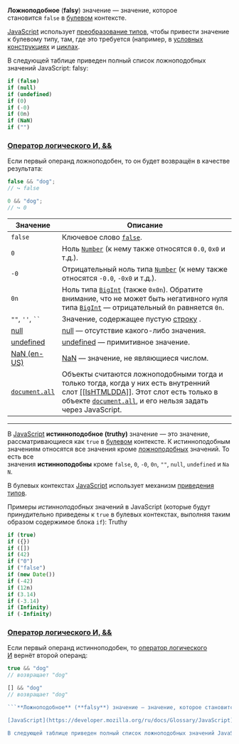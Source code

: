 **Ложноподобное** (**falsy**) значение — значение, которое становится `false` в [булевом](https://developer.mozilla.org/ru/docs/Glossary/Boolean) контексте.

[JavaScript](https://developer.mozilla.org/ru/docs/Glossary/JavaScript) использует [преобразование типов](https://developer.mozilla.org/ru/docs/Glossary/Type_Conversion), чтобы привести значение к булевому типу, там, где это требуется (например, в [условных конструкциях](https://developer.mozilla.org/ru/docs/Glossary/Conditional) и [циклах](https://developer.mozilla.org/ru/docs/Glossary/Loop).

В следующей таблице приведен полный список ложноподобных значений JavaScript:
falsy:
``` js 
if (false)
if (null)
if (undefined)
if (0)
if (-0)
if (0n)
if (NaN)
if ("")

```
### [Оператор логического И, &&](https://developer.mozilla.org/ru/docs/Glossary/Falsy#%D0%BE%D0%BF%D0%B5%D1%80%D0%B0%D1%82%D0%BE%D1%80_%D0%BB%D0%BE%D0%B3%D0%B8%D1%87%D0%B5%D1%81%D0%BA%D0%BE%D0%B3%D0%BE_%D0%B8)

Если первый операнд ложноподобен, то он будет возвращён в качестве результата:
``` js
false && "dog";
// ↪ false

0 && "dog";
// ↪ 0

```
|Значение|Описание|
|---|---|
|`false`|Ключевое слово [`false`](https://developer.mozilla.org/ru/docs/Web/JavaScript/Reference/Lexical_grammar#future_reserved_keywords_in_older_standards).|
|`0`|Ноль [`Number`](https://developer.mozilla.org/ru/docs/Web/JavaScript/Reference/Global_Objects/Number) (к нему также относятся `0.0`, `0x0` и т.д.).|
|`-0`|Отрицательный ноль типа [`Number`](https://developer.mozilla.org/ru/docs/Web/JavaScript/Reference/Global_Objects/Number) (к нему также относятся `-0.0`, `-0x0` и т.д.).|
|`0n`|Ноль типа [`BigInt`](https://developer.mozilla.org/ru/docs/Web/JavaScript/Reference/Global_Objects/BigInt) (также `0x0n`). Обратите внимание, что не может быть негативного нуля типа [`BigInt`](https://developer.mozilla.org/ru/docs/Web/JavaScript/Reference/Global_Objects/BigInt) — отрицательный `0n` равняется `0n`.|
|`""`, `''`, ` `` `|Значение, содержащее пустую [строку](https://developer.mozilla.org/ru/docs/Web/JavaScript/Reference/Global_Objects/String) .|
|[null](https://developer.mozilla.org/ru/docs/Glossary/Null)|[null](https://developer.mozilla.org/ru/docs/Web/JavaScript/Reference/Operators/null) — отсутствие какого-либо значения.|
|[undefined](https://developer.mozilla.org/ru/docs/Glossary/Undefined)|[undefined](https://developer.mozilla.org/ru/docs/Web/JavaScript/Reference/Global_Objects/undefined) — примитивное значение.|
|[NaN (en-US)](https://developer.mozilla.org/en-US/docs/Glossary/NaN "Currently only available in English (US)")|[NaN](https://developer.mozilla.org/ru/docs/Web/JavaScript/Reference/Global_Objects/NaN) — значение, не являющиеся числом.|
|[`document.all`](https://developer.mozilla.org/ru/docs/Web/API/Document/all)|Объекты считаются ложноподобными тогда и только тогда, когда у них есть внутренний слот [[[IsHTMLDDA]]](https://tc39.es/ecma262/#sec-IsHTMLDDA-internal-slot). Этот слот есть только в объекте [`document.all`](https://developer.mozilla.org/ru/docs/Web/API/Document/all), и его нельзя задать через JavaScript.|

****
В [JavaScript](https://developer.mozilla.org/ru/docs/Glossary/JavaScript) **истинноподобное (truthy)** значение — это значение, рассматривающиеся как `true` в [булевом](https://developer.mozilla.org/ru/docs/Glossary/Boolean) контексте. К истинноподобным значениям относятся все значения кроме [ложноподобных](https://developer.mozilla.org/ru/docs/Glossary/Falsy) значений. То есть все значения **истинноподобны** кроме `false`, `0`, `-0`, `0n`, `""`, `null`, `undefined` и `NaN`.

В булевых контекстах [JavaScript](https://developer.mozilla.org/ru/docs/Glossary/JavaScript) использует механизм [приведения типов](https://developer.mozilla.org/ru/docs/Glossary/Type_coercion).

Примеры _истинноподобных_ значений в JavaScript (которые будут принудительно приведены к `true` в булевых контекстах, выполняя таким образом содержимое блока `if`):
 Truthy
 ``` js
 if (true)
if ({})
if ([])
if (42)
if ("0")
if ("false")
if (new Date())
if (-42)
if (12n)
if (3.14)
if (-3.14)
if (Infinity)
if (-Infinity)

```
### [Оператор логического И, &&](https://developer.mozilla.org/ru/docs/Glossary/Truthy#%D0%BE%D0%BF%D0%B5%D1%80%D0%B0%D1%82%D0%BE%D1%80_%D0%BB%D0%BE%D0%B3%D0%B8%D1%87%D0%B5%D1%81%D0%BA%D0%BE%D0%B3%D0%BE_%D0%B8)

Если первый операнд истинноподобен, то [оператор логического И](https://developer.mozilla.org/ru/docs/Web/JavaScript/Reference/Operators/Logical_AND) вернёт второй операнд:
``` js
true && "dog"
// возвращает "dog"

[] && "dog"
// возвращает "dog"

```**Ложноподобное** (**falsy**) значение — значение, которое становится `false` в [булевом](https://developer.mozilla.org/ru/docs/Glossary/Boolean) контексте.

[JavaScript](https://developer.mozilla.org/ru/docs/Glossary/JavaScript) использует [преобразование типов](https://developer.mozilla.org/ru/docs/Glossary/Type_Conversion), чтобы привести значение к булевому типу, там, где это требуется (например, в [условных конструкциях](https://developer.mozilla.org/ru/docs/Glossary/Conditional) и [циклах](https://developer.mozilla.org/ru/docs/Glossary/Loop).

В следующей таблице приведен полный список ложноподобных значений JavaScript: